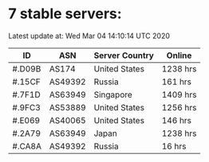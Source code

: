 # 7 stable servers:

Latest update at: Wed Mar 04 14:10:14 UTC 2020

| ID | ASN | Server Country | Online |
| -- | --- | -------------- | ------ |
| #.D09B | AS174 | United States | 1238 hrs |
| #.15CF | AS49392 | Russia | 161 hrs |
| #.7F1D | AS63949 | Singapore | 1409 hrs |
| #.9FC3 | AS53889 | United States | 1256 hrs |
| #.E069 | AS40065 | United States | 146 hrs |
| #.2A79 | AS63949 | Japan | 1238 hrs |
| #.CA8A | AS49392 | Russia | 16 hrs |


